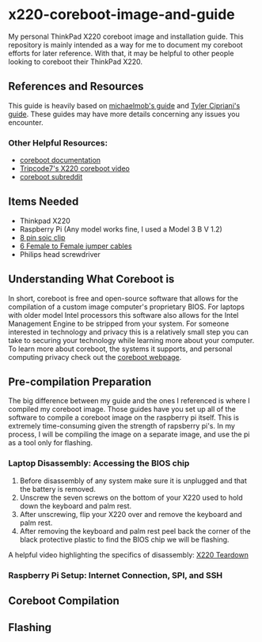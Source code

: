 # x220-coreboot-image-and-guide
My personal ThinkPad X220 coreboot image and installation guide. 
This repository is mainly intended as a way for me to document my coreboot efforts for later reference. With that, it may be helpful to other people looking to coreboot their ThinkPad X220.

## References and Resources
This guide is heavily based on [michaelmob's guide](https://github.com/michaelmob/x220-coreboot-guide) and [Tyler Cipriani's guide](https://tylercipriani.com/blog/2016/11/13/coreboot-on-the-thinkpad-x220-with-a-raspberry-pi/). These guides may have more details concerning any issues you encounter.

### Other Helpful Resources:
- [coreboot documentation](https://doc.coreboot.org/)
- [Tripcode7's X220 coreboot video](https://www.youtube.com/watch?v=ExQKOtZhLBM)
- [coreboot subreddit](https://www.reddit.com/r/coreboot/)

## Items Needed
- Thinkpad X220
- Raspberry Pi (Any model works fine, I used a Model 3 B V 1.2)
- [8 pin soic clip](https://www.pomonaelectronics.com/products/test-clips/soic-clip-8-pin)
- [6 Female to Female jumper cables](https://www.amazon.com/GenBasic-Piece-Female-Jumper-Wires/dp/B01L5ULRUA)
- Philips head screwdriver

## Understanding What Coreboot is
In short, coreboot is free and open-source software that allows for the compilation of a custom image computer's proprietary BIOS. For laptops with older model Intel processors this software also allows for the Intel Management Engine to be stripped from your system. For someone interested in technology and privacy this is a relatively small step you can take to securing your technology while learning more about your computer. To learn more about coreboot, the systems it supports, and personal computing privacy check out the [coreboot webpage](https://www.coreboot.org/).

## Pre-compilation Preparation
The big difference between my guide and the ones I referenced is where I compiled my coreboot image. Those guides have you set up all of the software to compile a coreboot image on the raspberry pi itself. This is extremely time-consuming given the strength of rapsberry pi's. In my process, I will be compiling the image on a separate image, and use the pi as a tool only for flashing.

### Laptop Disassembly: Accessing the BIOS chip 
1. Before disassembly of any system make sure it is unplugged and that the battery is removed. 
2. Unscrew the seven screws on the bottom of your X220 used to hold down the keyboard and palm rest. 
3. After unscrewing, flip your X220 over and remove the keyboard and palm rest. 
4. After removing the keyboard and palm rest peel back the corner of the black protective plastic to find the BIOS chip we will be flashing.

A helpful video highlighting the specifics of disassembly: [X220 Teardown](https://www.youtube.com/watch?v=iJs01Q8EuDw) 

### Raspberry Pi Setup: Internet Connection, SPI, and SSH

## Coreboot Compilation

## Flashing
